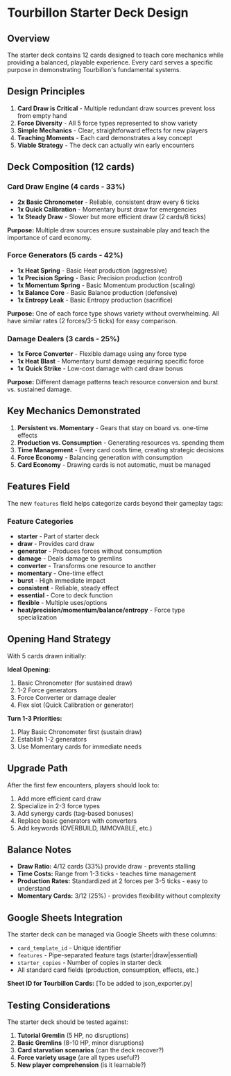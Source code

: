 # Tourbillon Starter Deck Design

## Overview

The starter deck contains 12 cards designed to teach core mechanics while providing a balanced, playable experience. Every card serves a specific purpose in demonstrating Tourbillon's fundamental systems.

## Design Principles

1. **Card Draw is Critical** - Multiple redundant draw sources prevent loss from empty hand
2. **Force Diversity** - All 5 force types represented to show variety
3. **Simple Mechanics** - Clear, straightforward effects for new players
4. **Teaching Moments** - Each card demonstrates a key concept
5. **Viable Strategy** - The deck can actually win early encounters

## Deck Composition (12 cards)

### Card Draw Engine (4 cards - 33%)
- **2x Basic Chronometer** - Reliable, consistent draw every 6 ticks
- **1x Quick Calibration** - Momentary burst draw for emergencies
- **1x Steady Draw** - Slower but more efficient draw (2 cards/8 ticks)

**Purpose:** Multiple draw sources ensure sustainable play and teach the importance of card economy.

### Force Generators (5 cards - 42%)
- **1x Heat Spring** - Basic Heat production (aggressive)
- **1x Precision Spring** - Basic Precision production (control)
- **1x Momentum Spring** - Basic Momentum production (scaling)
- **1x Balance Core** - Basic Balance production (defensive)
- **1x Entropy Leak** - Basic Entropy production (sacrifice)

**Purpose:** One of each force type shows variety without overwhelming. All have similar rates (2 forces/3-5 ticks) for easy comparison.

### Damage Dealers (3 cards - 25%)
- **1x Force Converter** - Flexible damage using any force type
- **1x Heat Blast** - Momentary burst damage requiring specific force
- **1x Quick Strike** - Low-cost damage with card draw bonus

**Purpose:** Different damage patterns teach resource conversion and burst vs. sustained damage.

## Key Mechanics Demonstrated

1. **Persistent vs. Momentary** - Gears that stay on board vs. one-time effects
2. **Production vs. Consumption** - Generating resources vs. spending them
3. **Time Management** - Every card costs time, creating strategic decisions
4. **Force Economy** - Balancing generation with consumption
5. **Card Economy** - Drawing cards is not automatic, must be managed

## Features Field

The new `features` field helps categorize cards beyond their gameplay tags:

### Feature Categories
- **starter** - Part of starter deck
- **draw** - Provides card draw
- **generator** - Produces forces without consumption
- **damage** - Deals damage to gremlins
- **converter** - Transforms one resource to another
- **momentary** - One-time effect
- **burst** - High immediate impact
- **consistent** - Reliable, steady effect
- **essential** - Core to deck function
- **flexible** - Multiple uses/options
- **heat/precision/momentum/balance/entropy** - Force type specialization

## Opening Hand Strategy

With 5 cards drawn initially:

**Ideal Opening:**
1. Basic Chronometer (for sustained draw)
2. 1-2 Force generators 
3. Force Converter or damage dealer
4. Flex slot (Quick Calibration or generator)

**Turn 1-3 Priorities:**
1. Play Basic Chronometer first (sustain draw)
2. Establish 1-2 generators
3. Use Momentary cards for immediate needs

## Upgrade Path

After the first few encounters, players should look to:
1. Add more efficient card draw
2. Specialize in 2-3 force types
3. Add synergy cards (tag-based bonuses)
4. Replace basic generators with converters
5. Add keywords (OVERBUILD, IMMOVABLE, etc.)

## Balance Notes

- **Draw Ratio:** 4/12 cards (33%) provide draw - prevents stalling
- **Time Costs:** Range from 1-3 ticks - teaches time management
- **Production Rates:** Standardized at 2 forces per 3-5 ticks - easy to understand
- **Momentary Cards:** 3/12 (25%) - provides flexibility without complexity

## Google Sheets Integration

The starter deck can be managed via Google Sheets with these columns:
- `card_template_id` - Unique identifier
- `features` - Pipe-separated feature tags (starter|draw|essential)
- `starter_copies` - Number of copies in starter deck
- All standard card fields (production, consumption, effects, etc.)

**Sheet ID for Tourbillon Cards:** [To be added to json_exporter.py]

## Testing Considerations

The starter deck should be tested against:
1. **Tutorial Gremlin** (5 HP, no disruptions)
2. **Basic Gremlins** (8-10 HP, minor disruptions)
3. **Card starvation scenarios** (can the deck recover?)
4. **Force variety usage** (are all types useful?)
5. **New player comprehension** (is it learnable?)